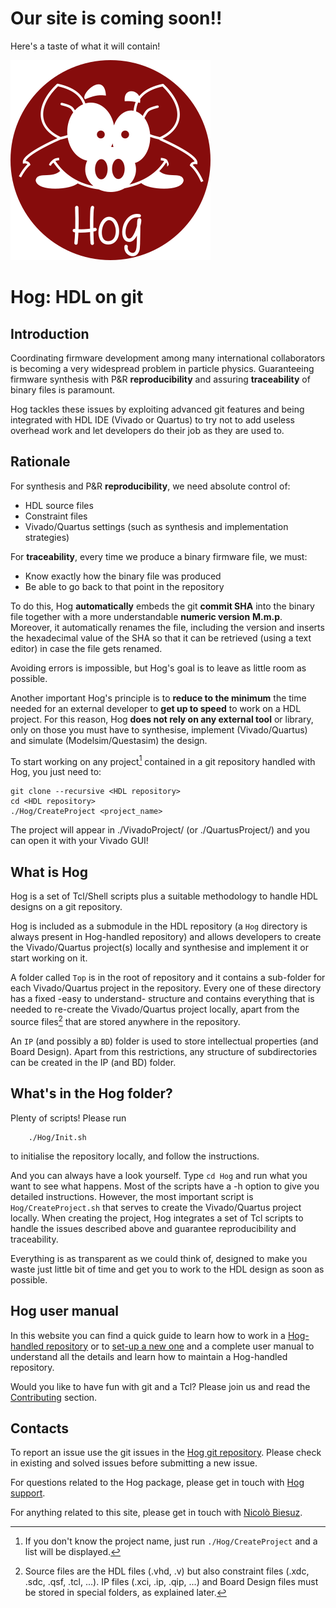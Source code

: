 # Our site is coming soon!!
Here's a taste of what it will contain!

![](./custom/assets/images/hog.png) 

# Hog: HDL on git

## Introduction
Coordinating firmware development among many international collaborators is becoming a very widespread problem in particle physics. Guaranteeing firmware synthesis with P&R **reproducibility** and assuring **traceability** of binary files is paramount.

Hog tackles these issues by exploiting advanced git features and being integrated with HDL IDE (Vivado or Quartus) to try not to add useless overhead work and let developers do their job as they are used to.

## Rationale
For synthesis and P&R **reproducibility**, we need absolute control of:

- HDL source files
- Constraint files
- Vivado/Quartus settings (such as synthesis and implementation strategies)

For **traceability**, every time we produce a binary firmware file, we must:

- Know exactly how the binary file was produced
- Be able to go back to that point in the repository

To do this, Hog **automatically** embeds the git **commit SHA** into the binary file together with a more understandable **numeric version** __M.m.p__. Moreover, it automatically renames the file, including the version and inserts the hexadecimal value of the SHA so that it can be retrieved (using a text editor) in case the file gets renamed.

Avoiding errors is impossible, but Hog's goal is to leave as little room as possible.

Another important Hog's principle is to **reduce to the minimum** the time needed for an external developer to **get up to speed** to work on a HDL project.
For this reason, Hog **does not rely on any external tool** or library, only on those you must have to synthesise, implement (Vivado/Quartus) and simulate (Modelsim/Questasim) the design.

To start working on any project[^1] contained in a git repository handled with Hog, you just need to:

```console
git clone --recursive <HDL repository>
cd <HDL repository>
./Hog/CreateProject <project_name>
```
The project will appear in ./VivadoProject/<project>  (or ./QuartusProject/<project>) and you can open it with your Vivado GUI!

[^1]: If you don't know the project name, just run `./Hog/CreateProject` and a list will be displayed.


## What is Hog
Hog is a set of Tcl/Shell scripts plus a suitable methodology to handle HDL designs on a git repository.


Hog is included as a submodule in the HDL repository (a `Hog` directory is always present in Hog-handled repository) and allows developers to create the Vivado/Quartus project(s) locally and synthesise and implement it or start working on it.

A folder called `Top` is in the root of repository and it contains a sub-folder for each Vivado/Quartus project in the repository. Every one of these directory has a fixed -easy to understand- structure and contains everything that is needed to re-create the Vivado/Quartus project locally, apart from the source files[^2] that are stored anywhere in the repository.
[^2]:Source files are the HDL files (.vhd, .v) but also constraint files (.xdc, .sdc, .qsf, .tcl, ...). IP files (.xci, .ip, .qip, ...) and Board Design files must be stored in special folders, as explained later.

An `IP` (and possibly a `BD`) folder is used to store intellectual properties (and Board Design). Apart from this restrictions, any structure of subdirectories can be created in the IP (and BD) folder.

## What's in the Hog folder?
Plenty of scripts! Please run
```console
	./Hog/Init.sh
```
to initialise the repository locally, and follow the instructions.

And you can always have a look yourself. Type `cd Hog` and run what you want to see what happens. Most of the scripts have a -h option to give you detailed instructions.
However, the most important script is `Hog/CreateProject.sh` that serves to create the Vivado/Quartus project locally. When creating the project, Hog integrates a set of Tcl scripts to handle the issues described above and guarantee reproducibility and traceability.

Everything is as transparent as we could think of, designed to make you waste just little bit of time and get you to work to the HDL design as soon as possible.


## Hog user manual

In this website you can find a quick guide to learn how to work in a [Hog-handled repository](01-Getting-Started/01-existingProjects) or to [set-up a new one](01-Getting-Started/03-setupNewHogProject) and a complete user manual to understand all the details and learn how to maintain a Hog-handled repository.

Would you like to have fun with git and a Tcl? Please join us and read the [Contributing](03-Contributing) section.

## Contacts

To report an issue use the git issues in the [Hog git repository](https://gitlab.cern.ch/hog/Hog).
Please check in existing and solved issues before submitting a new issue.

For questions related to the Hog package, please get in touch with [Hog support](mailto:hog@cern.ch).

For anything related to this site, please get in touch with [Nicolò Biesuz](mailto:nbiesuz@cern.ch).

